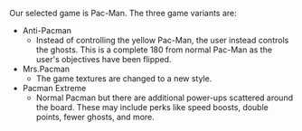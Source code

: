 Our selected game is Pac-Man. The three game variants are:
  * Anti-Pacman
    * Instead of controlling the yellow Pac-Man, the user instead controls the ghosts. This is a
    complete 180 from normal Pac-Man as the user's objectives have been flipped.
  * Mrs.Pacman
    * The game textures are changed to a new style.
  * Pacman Extreme
    * Normal Pacman but there are additional power-ups scattered around the board. These may
    include perks like speed boosts, double points, fewer ghosts, and more.
